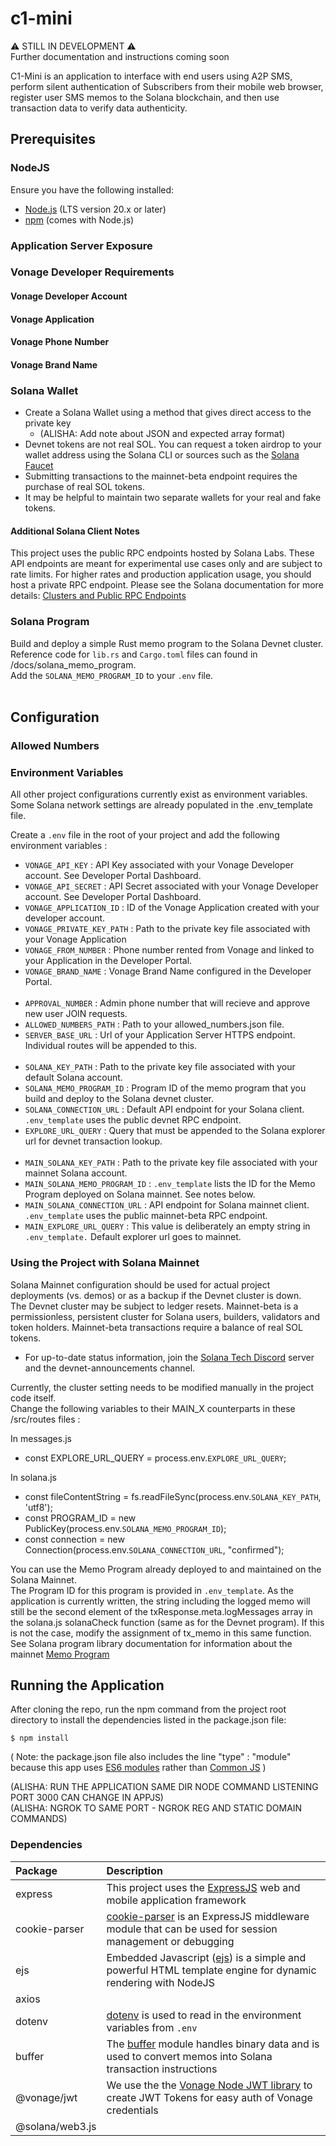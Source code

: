 # c1-mini

⚠️ STILL IN DEVELOPMENT ⚠️  
Further documentation and instructions coming soon

C1-Mini is an application to interface with end users using A2P SMS, perform silent authentication of Subscribers from their mobile web browser, register user SMS memos to the Solana blockchain, and then use transaction data to verify data authenticity.

## Prerequisites  

### NodeJS  
Ensure you have the following installed:
- [Node.js](https://nodejs.org/) (LTS version 20.x or later)
- [npm](https://www.npmjs.com/) (comes with Node.js)

### Application Server Exposure  

### Vonage Developer Requirements

#### Vonage Developer Account 

#### Vonage Application 

#### Vonage Phone Number 

#### Vonage Brand Name

### Solana Wallet
- Create a Solana Wallet using a method that gives direct access to the private key
   - (ALISHA: Add note about JSON and expected array format)
- Devnet tokens are not real SOL. You can request a token airdrop to your wallet address using the Solana CLI or sources such as the [Solana Faucet](https://faucet.solana.com)
- Submitting transactions to the mainnet-beta endpoint requires the purchase of real SOL tokens.
- It may be helpful to maintain two separate wallets for your real and fake tokens. 

#### Additional Solana Client Notes
This project uses the public RPC endpoints hosted by Solana Labs. These API endpoints are meant for experimental use cases only and are subject to rate limits. For higher rates and production application usage, you should host a private RPC endpoint. Please see the Solana documentation for more details: [Clusters and Public RPC Endpoints](https://solana.com/docs/core/clusters)

### Solana Program

Build and deploy a simple Rust memo program to the Solana Devnet cluster.  
Reference code for `lib.rs` and `Cargo.toml` files can found in /docs/solana_memo_program.  
Add the `SOLANA_MEMO_PROGRAM_ID` to your `.env` file.  
<br>

## Configuration  

### Allowed Numbers

### Environment Variables
All other project configurations currently exist as environment variables.  
Some Solana network settings are already populated in the .env_template file.

Create a `.env` file in the root of your project and add the following environment variables :

- `VONAGE_API_KEY` : API Key associated with your Vonage Developer account. See Developer Portal Dashboard. 
- `VONAGE_API_SECRET` : API Secret associated with your Vonage Developer account. See Developer Portal Dashboard. 
- `VONAGE_APPLICATION_ID` : ID of the Vonage Application created with your developer account. 
- `VONAGE_PRIVATE_KEY_PATH` : Path to the private key file associated with your Vonage Application
- `VONAGE_FROM_NUMBER` : Phone number rented from Vonage and linked to your Application in the Developer Portal.
- `VONAGE_BRAND_NAME` : Vonage Brand Name configured in the Developer Portal.<br><br>
- `APPROVAL_NUMBER` : Admin phone number that will recieve and approve new user JOIN requests. 
- `ALLOWED_NUMBERS_PATH` : Path to your allowed_numbers.json file. 
- `SERVER_BASE_URL` : Url of your Application Server HTTPS endpoint. Individual routes will be appended to this.<br><br>
- `SOLANA_KEY_PATH` : Path to the private key file associated with your default Solana account.
- `SOLANA_MEMO_PROGRAM_ID` : Program ID of the memo program that you build and deploy to the Solana devnet cluster. 
- `SOLANA_CONNECTION_URL` : Default API endpoint for your Solana client. `.env_template` uses the public devnet RPC endpoint.
- `EXPLORE_URL_QUERY` : Query that must be appended to the Solana explorer url for devnet transaction lookup.<br><br>
- `MAIN_SOLANA_KEY_PATH` : Path to the private key file associated with your mainnet Solana account.
- `MAIN_SOLANA_MEMO_PROGRAM_ID` : `.env_template` lists the ID for the Memo Program deployed on Solana mainnet. See notes below.
- `MAIN_SOLANA_CONNECTION_URL` : API endpoint for Solana mainnet client. `.env_template` uses the public mainnet-beta RPC endpoint.
- `MAIN_EXPLORE_URL_QUERY` : This value is deliberately an empty string in `.env_template.` Default explorer url goes to mainnet.  

### Using the Project with Solana Mainnet
Solana Mainnet configuration should be used for actual project deployments (vs. demos) or as a backup if the Devnet cluster is down.  
The Devnet cluster may be subject to ledger resets. Mainnet-beta is a permissionless, persistent cluster for Solana users, builders, validators and token holders. Mainnet-beta transactions require a balance of real SOL tokens.  
- For up-to-date status information, join the [Solana Tech Discord](https://discord.com/invite/kBbATFA7PW) server and the devnet-announcements channel.

Currently, the cluster setting needs to be modified manually in the project code itself.  
Change the following variables to their MAIN_X counterparts in these /src/routes files :  

In messages.js
- const EXPLORE_URL_QUERY = process.env.`EXPLORE_URL_QUERY`;
  
In solana.js  
- const fileContentString = fs.readFileSync(process.env.`SOLANA_KEY_PATH`, 'utf8');
- const PROGRAM_ID = new PublicKey(process.env.`SOLANA_MEMO_PROGRAM_ID`);
- const connection = new Connection(process.env.`SOLANA_CONNECTION_URL`, "confirmed");

You can use the Memo Program already deployed to and maintained on the Solana Mainnet.  
The Program ID for this program is provided in `.env_template`. As the application is currently written, the string including the logged memo will still be the second element of the txResponse.meta.logMessages array in the solana.js solanaCheck function (same as for the Devnet program). If this is not the case, modify the assignment of tx_memo in this same function.  
See Solana program library documentation for information about the mainnet [Memo Program](https://spl.solana.com/memo)  

## Running the Application
After cloning the repo, run the npm command from the project root directory to install the dependencies listed in the package.json file:  
```shell
$ npm install
```

( Note: the package.json file also includes the line  "type" : "module" because this app uses [ES6 modules](https://developer.mozilla.org/en-US/docs/Web/JavaScript/Guide/Modules) rather than [Common JS](https://nodejs.org/api/modules.html) )

(ALISHA: RUN THE APPLICATION SAME DIR NODE COMMAND LISTENING PORT 3000 CAN CHANGE IN APPJS)  
(ALISHA: NGROK TO SAME PORT - NGROK REG AND STATIC DOMAIN COMMANDS)

### Dependencies
| Package | Description |
|:---------|:---------|
| express | This project uses the [ExpressJS](https://expressjs.com) web and mobile application framework |
| cookie-parser | [cookie-parser](https://github.com/expressjs/cookie-parser) is an ExpressJS middleware module that can be used for session management or debugging |
| ejs | Embedded Javascript ([ejs](https://ejs.co)) is a simple and powerful HTML template engine for dynamic rendering with NodeJS |
| axios |  |
| dotenv | [dotenv](https://www.dotenv.org) is used to read in the environment variables from `.env` |
| buffer | The [buffer](https://nodejs.org/api/buffer.html) module handles binary data and is used to convert memos into Solana transaction instructions |
| @vonage/jwt | We use the the [Vonage Node JWT library](https://www.npmjs.com/package/@vonage/jwt) to create JWT Tokens for easy auth of Vonage credentials |
| @solana/web3.js |  |

